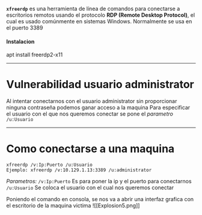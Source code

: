 **`xfreerdp`** es una herramienta de línea de comandos para conectarse a escritorios remotos usando el protocolo **RDP (Remote Desktop Protocol)**, el cual es usado comúnmente en sistemas Windows.
Normalmente se usa en el puerto 3389
#### Instalacion
apt install freerdp2-x11 

--------
# Vulnerabilidad usuario administrator
Al intentar conectarnos con el usuario administrator sin proporcionar ninguna contraseña podemos ganar acceso a la maquina
Para especificar el usuario con el que nos queremos conectar se pone el *parametro* `/u:Usuario`

---------
# Como conectarse a una maquina
```shell
xfreerdp /v:Ip:Puerto /u:Usuario
Ejemplo: xfreerdp /v:10.129.1.13:3389 /u:administrator
```
*Parametros:*
`/v:Ip:Puerto` Es para poner la ip y el puerto para conectarnos
`/u:Usuario` Se coloca el usuario con el cual nos queremos conectar

Poniendo el comando en consola, se nos va a abrir una interfaz grafica con el escritorio de la maquina victima
![[Explosion5.png]]

